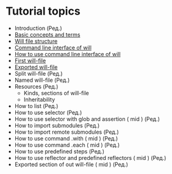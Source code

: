 # Tutorial topics

- Introduction (Ред.)
- [Basic concepts and terms](Concepts.urk.md)
- [Will file structure](WillFileStructure.md)
- [Command line interface of will](CommandLineInterfaceOfWill.ukr.md)
- [How to use command line interface of will](HowToUseCommandLineInterfaceOfWill.ukr.md)
- [First will-file](FirstWillFile.md)
- [Exported will-file](ExportedWillFile.md)
- Split will-file (Ред.)
- Named will-file (Ред.)
- Resources (Ред.)
  - Kinds, sections of will-file
  - Inheritability
- How to list (Ред.)
- How to use selector (Ред.)
- How to use selector with glob and assertion ( mid ) (Ред.)
- How to import submodules (Ред.)
- How to import remote submodules (Ред.)
- How to use command .with ( mid ) (Ред.)
- How to use command .each ( mid ) (Ред.)
- How to use predefined steps (Ред.)
- How to use reflector and predefined reflectors ( mid ) (Ред.)
- Exported section of out will-file ( mid ) (Ред.)
